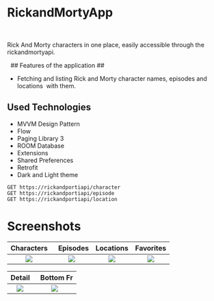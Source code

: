 # RickandMortyApp

 

Rick And Morty characters in one place, easily accessible through the rickandmortyapi.

  ## Features of the application ##
- Fetching and listing Rick and Morty character names, episodes and locations  with them.

## Used Technologies
- MVVM Design Pattern
- Flow
- Paging Library 3
- ROOM Database
- Extensions
- Shared Preferences
- Retrofit
- Dark and Light theme


````
GET https://rickandportiapi/character
GET https://rickandportiapi/episode
GET https://rickandportiapi/location
````



# Screenshots
Characters |  Episodes | Locations | Favorites
:---:|:---:|:---:|:---:
![](https://user-images.githubusercontent.com/105877592/230581406-ad610607-8175-49c4-a9c2-a9ff0ac545e1.png)|![](https://user-images.githubusercontent.com/105877592/230582788-657024db-8812-451d-a06c-f3b17b479c09.png)|![](https://user-images.githubusercontent.com/105877592/230583162-a72b23e0-336f-4b34-aeca-238a308f3f55.png)|![](https://user-images.githubusercontent.com/105877592/230582703-0cc00468-e7b7-4803-95b7-9cf73460be78.png)

Detail |  Bottom Fr 
:---:|:---:
![](https://user-images.githubusercontent.com/105877592/230583689-9ff32974-09db-4dfd-863b-a3930976d9dd.png)|![](https://user-images.githubusercontent.com/105877592/230583743-9d8ac085-28b6-4dfc-b547-4f0b2c2d7613.png)
